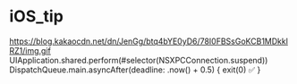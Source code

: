 # iOS_tip

https://blog.kakaocdn.net/dn/JenGg/btq4bYE0yD6/78I0FBSsGoKCB1MDkklRZ1/img.gif
UIApplication.shared.perform(#selector(NSXPCConnection.suspend)) 
DispatchQueue.main.asyncAfter(deadline: .now() + 0.5) { exit(0) ✅ }
